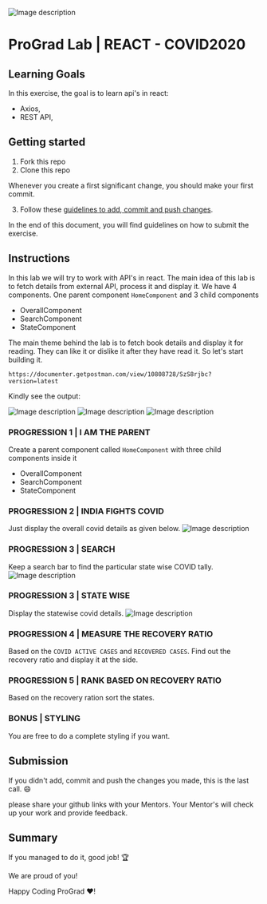 ![Image description](https://i1.faceprep.in/ProGrad/prograd-logo.png)

# ProGrad Lab | REACT - COVID2020

## Learning Goals

In this exercise, the goal is to learn api's in react:

- Axios,
- REST API,

## Getting started

1. Fork this repo
2. Clone this repo

Whenever you create a first significant change, you should make your first commit.

3. Follow these [guidelines to add, commit and push changes](https://github.com/FACEPrep-ProGrad/general-guidelines-labs-project-builders.git).

In the end of this document, you will find guidelines on how to submit the exercise.

## Instructions
In this lab we will try to work with API's in react. The main idea of this lab is to fetch details from external API, process it and display it. We have 4 components. One parent component `HomeComponent` and 3 child components 
- OverallComponent
- SearchComponent
- StateComponent

The main theme behind the lab is to fetch book details and display it for reading. They can like it or dislike it after they have read it. So let's start building it.
```API DETAILS
https://documenter.getpostman.com/view/10808728/SzS8rjbc?version=latest
```
Kindly see the output:

![Image description](https://i1.faceprep.in/ProGrad/l6.coronatracker2.png)
![Image description](https://i1.faceprep.in/ProGrad/l6.coronatracker1.png)
![Image description](https://i1.faceprep.in/ProGrad/l6.coronatracker3.png)

### PROGRESSION 1 | I AM THE PARENT

Create a parent component called `HomeComponent` with three child components inside it
- OverallComponent
- SearchComponent
- StateComponent

### PROGRESSION 2 | INDIA FIGHTS COVID
Just display the overall covid details as given below.
![Image description](https://i1.faceprep.in/ProGrad/l6.coronatracker2.png)

### PROGRESSION 3 | SEARCH
Keep a search bar to find the particular state wise COVID tally.
![Image description](https://i1.faceprep.in/ProGrad/l6.coronatracker1.png)

### PROGRESSION 3 | STATE WISE
Display the statewise covid details.
![Image description](https://i1.faceprep.in/ProGrad/l6.coronatracker3.png)

### PROGRESSION 4 | MEASURE THE RECOVERY RATIO
Based on the `COVID ACTIVE CASES` and `RECOVERED CASES`. Find out the recovery ratio and display it at the side.

### PROGRESSION 5 | RANK BASED ON RECOVERY RATIO
Based on the recovery ration sort the states.

### BONUS | STYLING
You are free to do a complete styling if you want.

## Submission

If you didn't add, commit and push the changes you made, this is the last call. :smile:

please share your github links with your Mentors. Your Mentor's will check up your work and provide feedback. 

## Summary

If you managed to do it, good job! :trophy:

We are proud of you!

Happy Coding ProGrad ❤️!

